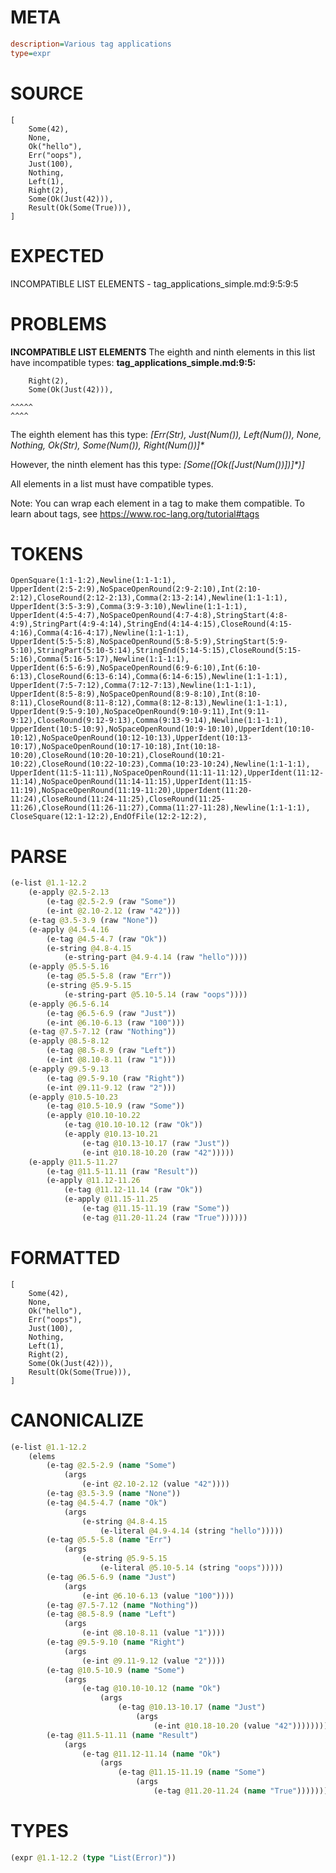 # META
~~~ini
description=Various tag applications
type=expr
~~~
# SOURCE
~~~roc
[
    Some(42),
    None,
    Ok("hello"),
    Err("oops"),
    Just(100),
    Nothing,
    Left(1),
    Right(2),
    Some(Ok(Just(42))),
    Result(Ok(Some(True))),
]
~~~
# EXPECTED
INCOMPATIBLE LIST ELEMENTS - tag_applications_simple.md:9:5:9:5
# PROBLEMS
**INCOMPATIBLE LIST ELEMENTS**
The eighth and ninth elements in this list have incompatible types:
**tag_applications_simple.md:9:5:**
```roc
    Right(2),
    Some(Ok(Just(42))),
```
    ^^^^^
    ^^^^

The eighth element has this type:
    _[Err(Str), Just(Num(*)), Left(Num(*)), None, Nothing, Ok(Str), Some(Num(*)), Right(Num(*))]*_

However, the ninth element has this type:
    _[Some([Ok([Just(Num(*))]*)]*)]_

All elements in a list must have compatible types.

Note: You can wrap each element in a tag to make them compatible.
To learn about tags, see <https://www.roc-lang.org/tutorial#tags>

# TOKENS
~~~zig
OpenSquare(1:1-1:2),Newline(1:1-1:1),
UpperIdent(2:5-2:9),NoSpaceOpenRound(2:9-2:10),Int(2:10-2:12),CloseRound(2:12-2:13),Comma(2:13-2:14),Newline(1:1-1:1),
UpperIdent(3:5-3:9),Comma(3:9-3:10),Newline(1:1-1:1),
UpperIdent(4:5-4:7),NoSpaceOpenRound(4:7-4:8),StringStart(4:8-4:9),StringPart(4:9-4:14),StringEnd(4:14-4:15),CloseRound(4:15-4:16),Comma(4:16-4:17),Newline(1:1-1:1),
UpperIdent(5:5-5:8),NoSpaceOpenRound(5:8-5:9),StringStart(5:9-5:10),StringPart(5:10-5:14),StringEnd(5:14-5:15),CloseRound(5:15-5:16),Comma(5:16-5:17),Newline(1:1-1:1),
UpperIdent(6:5-6:9),NoSpaceOpenRound(6:9-6:10),Int(6:10-6:13),CloseRound(6:13-6:14),Comma(6:14-6:15),Newline(1:1-1:1),
UpperIdent(7:5-7:12),Comma(7:12-7:13),Newline(1:1-1:1),
UpperIdent(8:5-8:9),NoSpaceOpenRound(8:9-8:10),Int(8:10-8:11),CloseRound(8:11-8:12),Comma(8:12-8:13),Newline(1:1-1:1),
UpperIdent(9:5-9:10),NoSpaceOpenRound(9:10-9:11),Int(9:11-9:12),CloseRound(9:12-9:13),Comma(9:13-9:14),Newline(1:1-1:1),
UpperIdent(10:5-10:9),NoSpaceOpenRound(10:9-10:10),UpperIdent(10:10-10:12),NoSpaceOpenRound(10:12-10:13),UpperIdent(10:13-10:17),NoSpaceOpenRound(10:17-10:18),Int(10:18-10:20),CloseRound(10:20-10:21),CloseRound(10:21-10:22),CloseRound(10:22-10:23),Comma(10:23-10:24),Newline(1:1-1:1),
UpperIdent(11:5-11:11),NoSpaceOpenRound(11:11-11:12),UpperIdent(11:12-11:14),NoSpaceOpenRound(11:14-11:15),UpperIdent(11:15-11:19),NoSpaceOpenRound(11:19-11:20),UpperIdent(11:20-11:24),CloseRound(11:24-11:25),CloseRound(11:25-11:26),CloseRound(11:26-11:27),Comma(11:27-11:28),Newline(1:1-1:1),
CloseSquare(12:1-12:2),EndOfFile(12:2-12:2),
~~~
# PARSE
~~~clojure
(e-list @1.1-12.2
	(e-apply @2.5-2.13
		(e-tag @2.5-2.9 (raw "Some"))
		(e-int @2.10-2.12 (raw "42")))
	(e-tag @3.5-3.9 (raw "None"))
	(e-apply @4.5-4.16
		(e-tag @4.5-4.7 (raw "Ok"))
		(e-string @4.8-4.15
			(e-string-part @4.9-4.14 (raw "hello"))))
	(e-apply @5.5-5.16
		(e-tag @5.5-5.8 (raw "Err"))
		(e-string @5.9-5.15
			(e-string-part @5.10-5.14 (raw "oops"))))
	(e-apply @6.5-6.14
		(e-tag @6.5-6.9 (raw "Just"))
		(e-int @6.10-6.13 (raw "100")))
	(e-tag @7.5-7.12 (raw "Nothing"))
	(e-apply @8.5-8.12
		(e-tag @8.5-8.9 (raw "Left"))
		(e-int @8.10-8.11 (raw "1")))
	(e-apply @9.5-9.13
		(e-tag @9.5-9.10 (raw "Right"))
		(e-int @9.11-9.12 (raw "2")))
	(e-apply @10.5-10.23
		(e-tag @10.5-10.9 (raw "Some"))
		(e-apply @10.10-10.22
			(e-tag @10.10-10.12 (raw "Ok"))
			(e-apply @10.13-10.21
				(e-tag @10.13-10.17 (raw "Just"))
				(e-int @10.18-10.20 (raw "42")))))
	(e-apply @11.5-11.27
		(e-tag @11.5-11.11 (raw "Result"))
		(e-apply @11.12-11.26
			(e-tag @11.12-11.14 (raw "Ok"))
			(e-apply @11.15-11.25
				(e-tag @11.15-11.19 (raw "Some"))
				(e-tag @11.20-11.24 (raw "True"))))))
~~~
# FORMATTED
~~~roc
[
	Some(42),
	None,
	Ok("hello"),
	Err("oops"),
	Just(100),
	Nothing,
	Left(1),
	Right(2),
	Some(Ok(Just(42))),
	Result(Ok(Some(True))),
]
~~~
# CANONICALIZE
~~~clojure
(e-list @1.1-12.2
	(elems
		(e-tag @2.5-2.9 (name "Some")
			(args
				(e-int @2.10-2.12 (value "42"))))
		(e-tag @3.5-3.9 (name "None"))
		(e-tag @4.5-4.7 (name "Ok")
			(args
				(e-string @4.8-4.15
					(e-literal @4.9-4.14 (string "hello")))))
		(e-tag @5.5-5.8 (name "Err")
			(args
				(e-string @5.9-5.15
					(e-literal @5.10-5.14 (string "oops")))))
		(e-tag @6.5-6.9 (name "Just")
			(args
				(e-int @6.10-6.13 (value "100"))))
		(e-tag @7.5-7.12 (name "Nothing"))
		(e-tag @8.5-8.9 (name "Left")
			(args
				(e-int @8.10-8.11 (value "1"))))
		(e-tag @9.5-9.10 (name "Right")
			(args
				(e-int @9.11-9.12 (value "2"))))
		(e-tag @10.5-10.9 (name "Some")
			(args
				(e-tag @10.10-10.12 (name "Ok")
					(args
						(e-tag @10.13-10.17 (name "Just")
							(args
								(e-int @10.18-10.20 (value "42"))))))))
		(e-tag @11.5-11.11 (name "Result")
			(args
				(e-tag @11.12-11.14 (name "Ok")
					(args
						(e-tag @11.15-11.19 (name "Some")
							(args
								(e-tag @11.20-11.24 (name "True"))))))))))
~~~
# TYPES
~~~clojure
(expr @1.1-12.2 (type "List(Error)"))
~~~
